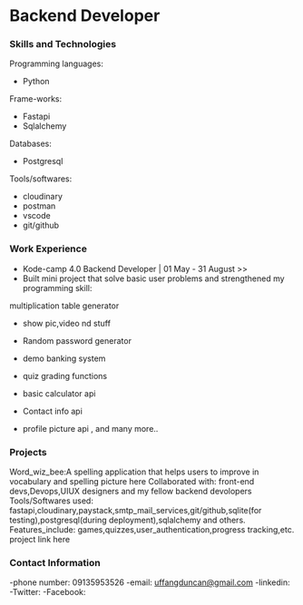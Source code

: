 # Backend Developer

### Skills and Technologies
Programming languages:
- Python
  
Frame-works:
- Fastapi
- Sqlalchemy

Databases:
- Postgresql

Tools/softwares:
- cloudinary
- postman
- vscode
- git/github

### Work Experience
- Kode-camp 4.0 Backend Developer | 01 May - 31 August >>
- Built mini project that solve basic user problems and strengthened my programming skill:

multiplication table generator
- show pic,video nd stuff

- Random password generator

- demo banking system

- quiz grading functions

- basic calculator api

- Contact info api 

- profile picture api , and many more..



### Projects
Word_wiz_bee:A spelling application that helps users to improve in vocabulary and spelling
picture here
Collaborated with: front-end devs,Devops,UIUX designers and my fellow backend devolopers
Tools/Softwares used: 
fastapi,cloudinary,paystack,smtp_mail_services,git/github,sqlite(for testing),postgresql(during deployment),sqlalchemy and others.
Features_include:
games,quizzes,user_authentication,progress tracking,etc.
project link here


### Contact Information
-phone number: 09135953526
-email: uffangduncan@gmail.com
-linkedin:
-Twitter:
-Facebook:
